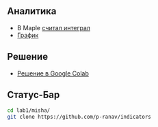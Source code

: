 Аналитика
--------
- В Maple [cчитал интеграл](report/analysis.mw)
- [График](https://www.desmos.com/calculator/alxcavvot7)

Решение
---------
- [Решение в Google Colab](https://colab.research.google.com/drive/1oryyt02S8XRjxq1eKw2Kxm-E3Q0cpmyO?usp=sharing)

Статус-Бар
------
```bash
cd lab1/misha/
git clone https://github.com/p-ranav/indicators
```
